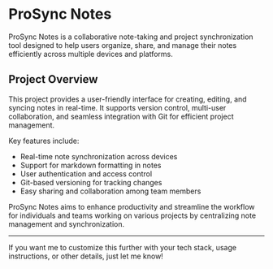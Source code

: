 # ProSync Notes

ProSync Notes is a collaborative note-taking and project synchronization tool designed to help users organize, share, and manage their notes efficiently across multiple devices and platforms.

## Project Overview

This project provides a user-friendly interface for creating, editing, and syncing notes in real-time. It supports version control, multi-user collaboration, and seamless integration with Git for efficient project management.

Key features include:

- Real-time note synchronization across devices
- Support for markdown formatting in notes
- User authentication and access control
- Git-based versioning for tracking changes
- Easy sharing and collaboration among team members

ProSync Notes aims to enhance productivity and streamline the workflow for individuals and teams working on various projects by centralizing note management and synchronization.

---

If you want me to customize this further with your tech stack, usage instructions, or other details, just let me know!
